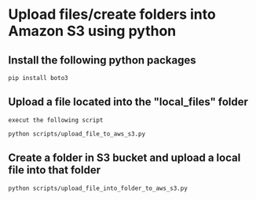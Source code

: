 # Upload files/create folders into Amazon S3 using python

## Install the following python packages
	pip install boto3

## Upload a file located into the "local_files" folder
	execut the following script
	
	python scripts/upload_file_to_aws_s3.py 

## Create a folder in S3 bucket and upload a local file into that folder
	
	python scripts/upload_file_into_folder_to_aws_s3.py